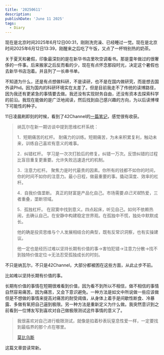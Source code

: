 ```yaml
---
title: '20250611'
description: 
publishDate: 'June 11 2025'
tags:
  - Diary
---
```


现在是北京时间2025年6月12日00:31，刚刚洗完澡、已经睡过一觉。现在是北京时间2025年6月12日13:39，刚醒来之后吃了午饭，又点了一杯特别热的奶茶。

关于夏天和暑假，印象最深刻的是在新华书店里吹空调看书。那是童年做过的很奢侈的一件事。后来搬家之后反而看的少，现在有点怀念那段时光，决定这个暑假也去新华书店泡着。并且列了一长串书单。

不知道为什么，还是有点想做科研，不是读研，也不是在国内做研究，而是想去国外读Phd。因为国内的科研环境实在太差了。但是目前我走不了传统的读博路径，因为我还有更紧急的事情要去做。我还没有实现财务自由，还没有资本去探索科学的前沿。我现在能做的是广泛地阅读，然后找到自己感兴趣的方向，为以后读博埋下可能性的种子。

11日凌晨刷即刻的时候，看到了42Channel的[一篇笔记](https://web.okjike.com/u/2CA17965-14CF-4CB7-8719-B0DB8561CC5D/post/68469e7a747af0f1212a7617)，感觉很有收获。

>纳瓦尔在新一期访谈中提到思维杠杆系统：
>
>1．短期痛苦的杠杆。
>耐痛力的训练。短期痛苦，为未来积累复利，触动未来，训练自己喜欢有意义的难事。
>
>2．纠错杠杆。
>学习是一次次打脸后的修复。纠错一万次。反馈纠错的过程比盲目重复更重要。允许失败迅速迭代的机制。
>
>3．注意力杠杆。
>聚焦力是时代最贵的因素。你所有的钱都不如你的时间，你的时间不如你的注意力。最小日程，做最重要的事。撬动深度、效率的杠杆。
>
>4．自我价值垄断。
>真正的财富是产品化自己。市场需要*自己天赋*热爱，三者重叠，垄断领域。
>
>5．孤独杠杆。
>在寂寞中找到意义。四点起床，听见自己。如何不依赖热闹，去确认自己。在安静中构建稳定世界观。在孤独中不慌，独处中默默成长。
>
>他的确是投资思维与个人发展相结合的典型，既有反常识洞察，也有实操建议。
>
>他一定也是经历过难以坚持长期有价值的事->害怕犯错->注意力分散->找不到独特价值定位->无法忍受孤独成长的时刻。

不只是纳瓦尔，不只是42Channel，大部分都被困在这些方面，从此止步不前。

比如难以坚持长期有价值的事。

长期有价值的事情在短期很难看到价值，因为看不到所以不相信，做不相信的事情自然容易痛苦。因为痛苦，又会下意识避免。一种方法是如文中所说做一些应该做但是不想做的事情来提高对痛苦的耐受阈值，从身体上着手是间歇性断食、冷暴露、多做有氧把自己逼到极限。另一种方法是重新定义为什么做。我突然意识到之前看到一位博友写到喜欢对自己做极限测试这件事情的意义了。

>我很喜欢对自己进行极限测试，就像是掐着秒表玩窒息性爱一样，一定要找到最临界的那个点在哪里。
>
>[莫比乌斯](https://onojyun.com/2024/12/15/dec-9-dec-15-%e7%94%9f%e5%91%bd%e5%9c%a8%e4%ba%8e%e6%8a%98%e8%85%be/)

这篇文章尝读常新。
